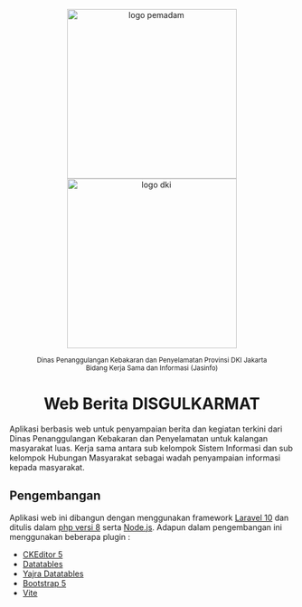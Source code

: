 <p align=center>
    <img src="https://github.com/izzax123/jasinfo/blob/master/public/images/logo-side.png" width="300" alt="logo pemadam">
    <img src="https://github.com/izzax123/jasinfo/blob/master/public/images/logo/jayaraya.png" width="300" alt="logo dki">
</p>

<p align=center>
<sub>Dinas Penanggulangan Kebakaran dan Penyelamatan Provinsi DKI Jakarta</sub><br>
<sub>Bidang Kerja Sama dan Informasi (Jasinfo)</sub>
<h1 align=center>Web Berita DISGULKARMAT</h1>
</p>

Aplikasi berbasis web untuk penyampaian berita dan kegiatan terkini dari Dinas Penanggulangan Kebakaran dan Penyelamatan untuk kalangan masyarakat luas. Kerja sama antara sub kelompok Sistem Informasi dan sub kelompok Hubungan Masyarakat sebagai wadah penyampaian informasi kepada masyarakat.

## Pengembangan
Aplikasi web ini dibangun dengan menggunakan framework [Laravel 10](https://laravel.com/) dan ditulis dalam [php versi 8](https://www.php.net/releases/8.0/en.php) serta [Node.js](https://nodejs.org/en).
Adapun dalam pengembangan ini menggunakan beberapa plugin :
- [CKEditor 5](https://ckeditor.com/ckeditor-5/)
- [Datatables](https://datatables.net/)
- [Yajra Datatables](https://yajrabox.com/docs/laravel-datatables/10.0/)
- [Bootstrap 5](https://getbootstrap.com/docs/5.3/getting-started/introduction/)
- [Vite](https://vitejs.dev/)
